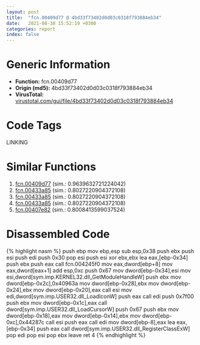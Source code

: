 ```yaml
---
layout: post
title:  "fcn.00409d77 @ 4bd33f73402d0d03c0318f793884eb34"
date:   2021-08-30 15:52:19 +0300
categories: report
index: false
---
```


# Generic Information
- **Function:** fcn.00409d77
- **Origin (md5):** 4bd33f73402d0d03c0318f793884eb34
- **VirusTotal:** [virustotal.com/gui/file/4bd33f73402d0d03c0318f793884eb34][virustotal_ref]

# Code Tags
<span class="tag" id="LINKING">LINKING</span>


# Similar Functions

1. [fcn.00409d77][similar_1_ref] (sim.: 0.9639632721224042)
2. [fcn.00433a85][similar_2_ref] (sim.: 0.8027220904372108)
3. [fcn.00433a85][similar_3_ref] (sim.: 0.8027220904372108)
4. [fcn.00433a85][similar_4_ref] (sim.: 0.8027220904372108)
5. [fcn.00407e82][similar_5_ref] (sim.: 0.8008413599037524)


# Disassembled Code

{% highlight nasm %}
push ebp
mov ebp,esp
sub esp,0x38
push ebx
push esi
push edi
push 0x30
pop esi
push esi
xor ebx,ebx
lea eax,[ebp-0x34]
push ebx
push eax
call fcn.004245f0
mov eax,dword[ebp+8]
mov eax,dword[eax+1]
add esp,0xc
push 0x67
mov dword[ebp-0x34],esi
mov esi,dword[sym.imp.KERNEL32.dll_GetModuleHandleW]
push ebx
mov dword[ebp-0x2c],0x40963a
mov dword[ebp-0x28],ebx
mov dword[ebp-0x24],ebx
mov dword[ebp-0x20],eax
call esi
mov edi,dword[sym.imp.USER32.dll_LoadIconW]
push eax
call edi
push 0x7f00
push ebx
mov dword[ebp-0x1c],eax
call dword[sym.imp.USER32.dll_LoadCursorW]
push 0x67
push ebx
mov dword[ebp-0x18],eax
mov dword[ebp-0x14],ebx
mov dword[ebp-0xc],0x44287c
call esi
push eax
call edi
mov dword[ebp-8],eax
lea eax,[ebp-0x34]
push eax
call dword[sym.imp.USER32.dll_RegisterClassExW]
pop edi
pop esi
pop ebx
leave 
ret 4
{% endhighlight %}


[similar_1_ref]: /report/fcn.00409d77@3bf433430f740e75dfaf9134a5696829
[similar_2_ref]: /report/fcn.00433a85@8e21fa3f0489a6a256cf202e57f712bc
[similar_3_ref]: /report/fcn.00433a85@ff219f45286905b4a87327ca719363be
[similar_4_ref]: /report/fcn.00433a85@44e1ffcf4e71f4505c09d520fd75f1e4
[similar_5_ref]: /report/fcn.00407e82@3f1595e66dc63331ba0930a0c79684ce
[virustotal_ref]: https://www.virustotal.com/gui/file/4bd33f73402d0d03c0318f793884eb34